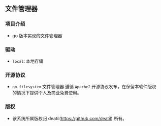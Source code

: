 ## 文件管理器


### 项目介绍

*  go 版本实现的文件管理器


### 驱动

*  `local`: 本地存储


### 开源协议

*  `go-filesystem` 文件管理器 遵循 `Apache2` 开源协议发布，在保留本软件版权的情况下提供个人及商业免费使用。


### 版权

*  该系统所属版权归 deatil(https://github.com/deatil) 所有。
